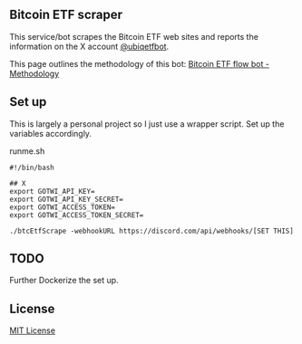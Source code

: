 ## Bitcoin ETF scraper

This service/bot scrapes the Bitcoin ETF web sites and reports the information on the X account [@ubiqetfbot](https://twitter.com/ubiqetfbot).

This page outlines the methodology of this bot: [Bitcoin ETF flow bot - Methodology
](https://julianyap.com/pages/2024-03-13-1710370430/)

## Set up

This is largely a personal project so I just use a wrapper script. Set up the variables accordingly.

runme.sh
```
#!/bin/bash

## X
export GOTWI_API_KEY=
export GOTWI_API_KEY_SECRET=
export GOTWI_ACCESS_TOKEN=
export GOTWI_ACCESS_TOKEN_SECRET=

./btcEtfScrape -webhookURL https://discord.com/api/webhooks/[SET THIS]
```

## TODO

Further Dockerize the set up.

## License

[MIT License](LICENSE)
